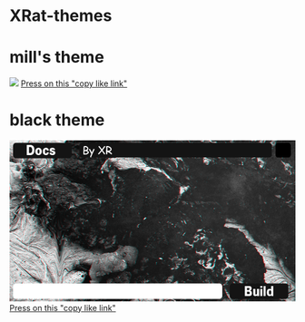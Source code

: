 # XRat-themes

# mill's theme
<img src="https://raw.githubusercontent.com/UndefinedClear/XRat-themes/refs/heads/main/mill.png">
<a href="https://raw.githubusercontent.com/UndefinedClear/XRat-themes/refs/heads/main/mill.png">Press on this "copy like link"</a>

# black theme
<img src="https://raw.githubusercontent.com/UndefinedClear/XRat-themes/refs/heads/main/black.png">
<a href="https://raw.githubusercontent.com/UndefinedClear/XRat-themes/refs/heads/main/black.png">Press on this "copy like link"</a>
